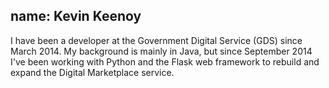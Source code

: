 name: Kevin Keenoy
---
I have been a developer at the Government Digital Service (GDS) since March 2014.  My background is mainly in Java, but since September 2014 I've been working with Python and the Flask web framework to rebuild and expand the Digital Marketplace service.